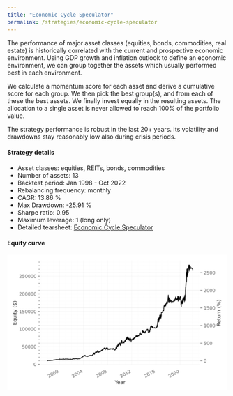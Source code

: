 ```yaml
---
title: "Economic Cycle Speculator"
permalink: /strategies/economic-cycle-speculator
---
```


The performance of major asset classes (equities, bonds, commodities, real estate) is historically correlated with the current and prospective economic environment. Using GDP growth and inflation outlook to define an economic environment, we can group together the assets which usually performed best in each environment.

We calculate a momentum score for each asset and derive a cumulative score for each group. We then pick the best group(s), and from each of these the best assets. We finally invest equally in the resulting assets. The allocation to a single asset is never allowed to reach 100% of the portfolio value.

The strategy performance is robust in the last 20+ years. Its volatility and drawdowns stay reasonably low also during crisis periods.

#### Strategy details
* Asset classes: equities, REITs, bonds, commodities
* Number of assets: 13
* Backtest period: Jan 1998 - Oct 2022
* Rebalancing frequency: monthly
* CAGR: 13.86 %
* Max Drawdown: -25.91 %
* Sharpe ratio: 0.95
* Maximum leverage: 1 (long only)
* Detailed tearsheet: [Economic Cycle Speculator](/tearsheets/EconomicCycleSpeculator.html)

#### Equity curve
![Economic Cycle Speculator](/images/EconomicCycleSpeculator.svg)
